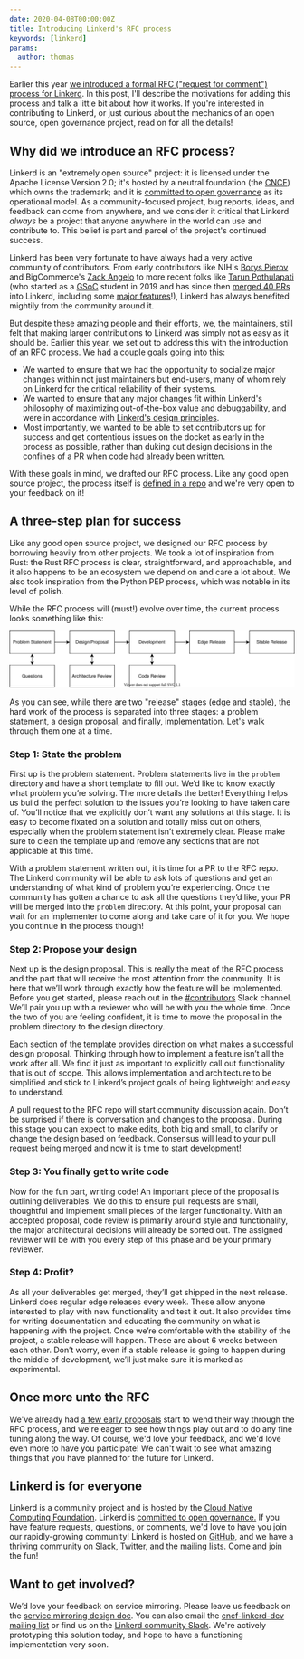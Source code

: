 ```yaml
---
date: 2020-04-08T00:00:00Z
title: Introducing Linkerd's RFC process
keywords: [linkerd]
params:
  author: thomas
---
```


Earlier this year
[we introduced a formal RFC ("request for comment") process for Linkerd](https://github.com/linkerd/rfc).
In this post, I'll describe the motivations for adding this process and talk a
little bit about how it works. If you're interested in contributing to Linkerd,
or just curious about the mechanics of an open source, open governance project,
read on for all the details!

## Why did we introduce an RFC process?

Linkerd is an "extremely open source" project: it is licensed under the Apache
License Version 2.0; it's hosted by a neutral foundation (the
[CNCF](https://cncf.io)) which owns the trademark; and it is
[committed to open governance](https://linkerd.io/2019/10/03/linkerds-commitment-to-open-governance/)
as its operational model. As a community-focused project, bug reports, ideas,
and feedback can come from anywhere, and we consider it critical that Linkerd
_always_ be a project that anyone anywhere in the world can use and contribute
to. This belief is part and parcel of the project's continued success.

Linkerd has been very fortunate to have always had a very active community of
contributors. From early contributors like NIH's
[Borys Pierov](https://github.com/ashald) and BigCommerce's
[Zack Angelo](https://github.com/zackangelo) to more recent folks like
[Tarun Pothulapati](https://github.com/Pothulapati) (who started as a
[GSoC](https://summerofcode.withgoogle.com/) student in 2019 and has since then
[merged 40 PRs](https://github.com/linkerd/linkerd2/pulls?page=1&q=is%3Apr+is%3Aclose+author%3APothulapati)
into Linkerd, including some
[major features](https://github.com/linkerd/linkerd2/pull/3955/)!), Linkerd has
always benefited mightily from the community around it.

But despite these amazing people and their efforts, we, the maintainers, still
felt that making larger contributions to Linkerd was simply not as easy as it
should be. Earlier this year, we set out to address this with the introduction
of an RFC process. We had a couple goals going into this:

- We wanted to ensure that we had the opportunity to socialize major changes
  within not just maintainers but end-users, many of whom rely on Linkerd for
  the critical reliability of their systems.
- We wanted to ensure that any major changes fit within Linkerd's philosophy of
  maximizing out-of-the-box value and debuggability, and were in accordance with
  [Linkerd's design principles](https://linkerd.io/2019/04/29/linkerd-design-principles/).
- Most importantly, we wanted to be able to set contributors up for success and
  get contentious issues on the docket as early in the process as possible,
  rather than duking out design decisions in the confines of a PR when code had
  already been written.

With these goals in mind, we drafted our RFC process. Like any good open source
project, the process itself is
[defined in a repo](https://github.com/linkerd/rfc) and we're very open to your
feedback on it!

## A three-step plan for success

Like any good open source project, we designed our RFC process by borrowing
heavily from other projects. We took a lot of inspiration from Rust: the Rust
RFC process is clear, straightforward, and approachable, and it also happens to
be an ecosystem we depend on and care a lot about. We also took inspiration from
the Python PEP process, which was notable in its level of polish.

While the RFC process will (must!) evolve over time, the current process looks
something like this:

![Feature workflow](feature-workflow.svg "The Feature Workflow")

As you can see, while there are two "release" stages (edge and stable), the hard
work of the process is separated into three stages: a problem statement, a
design proposal, and finally, implementation. Let's walk through them one at a
time.

### Step 1: State the problem

First up is the problem statement. Problem statements live in the `problem`
directory and have a short template to fill out. We’d like to know exactly what
problem you’re solving. The more details the better! Everything helps us build
the perfect solution to the issues you’re looking to have taken care of. You’ll
notice that we explicitly don’t want any solutions at this stage. It is easy to
become fixated on a solution and totally miss out on others, especially when the
problem statement isn’t extremely clear. Please make sure to clean the template
up and remove any sections that are not applicable at this time.

With a problem statement written out, it is time for a PR to the RFC repo. The
Linkerd community will be able to ask lots of questions and get an understanding
of what kind of problem you’re experiencing. Once the community has gotten a
chance to ask all the questions they’d like, your PR will be merged into the
`problem` directory. At this point, your proposal can wait for an implementer to
come along and take care of it for you. We hope you continue in the process
though!

### Step 2: Propose your design

Next up is the design proposal. This is really the meat of the RFC process and
the part that will receive the most attention from the community. It is here
that we’ll work through exactly how the feature will be implemented. Before you
get started, please reach out in the [#contributors](https://slack.linkerd.io/)
Slack channel. We’ll pair you up with a reviewer who will be with you the whole
time. Once the two of you are feeling confident, it is time to move the proposal
in the problem directory to the design directory.

Each section of the template provides direction on what makes a successful
design proposal. Thinking through how to implement a feature isn’t all the work
after all. We find it just as important to explicitly call out functionality
that is out of scope. This allows implementation and architecture to be
simplified and stick to Linkerd’s project goals of being lightweight and easy to
understand.

A pull request to the RFC repo will start community discussion again. Don’t be
surprised if there is conversation and changes to the proposal. During this
stage you can expect to make edits, both big and small, to clarify or change the
design based on feedback. Consensus will lead to your pull request being merged
and now it is time to start development!

### Step 3: You finally get to write code

Now for the fun part, writing code! An important piece of the proposal is
outlining deliverables. We do this to ensure pull requests are small, thoughtful
and implement small pieces of the larger functionality. With an accepted
proposal, code review is primarily around style and functionality, the major
architectural decisions will already be sorted out. The assigned reviewer will
be with you every step of this phase and be your primary reviewer.

### Step 4: Profit?

As all your deliverables get merged, they’ll get shipped in the next release.
Linkerd does regular edge releases every week. These allow anyone interested to
play with new functionality and test it out. It also provides time for writing
documentation and educating the community on what is happening with the project.
Once we’re comfortable with the stability of the project, a stable release will
happen. These are about 6 weeks between each other. Don’t worry, even if a
stable release is going to happen during the middle of development, we’ll just
make sure it is marked as experimental.

## Once more unto the RFC

We've already had
[a few early proposals](https://github.com/linkerd/rfc/pulls?q=is%3Apr) start to
wend their way through the RFC process, and we're eager to see how things play
out and to do any fine tuning along the way. Of course, we'd love your feedback,
and we'd love even more to have you participate! We can't wait to see what
amazing things that you have planned for the future for Linkerd.

## Linkerd is for everyone

Linkerd is a community project and is hosted by the
[Cloud Native Computing Foundation](https://cncf.io/). Linkerd is
[committed to open governance.](https://linkerd.io/2019/10/03/linkerds-commitment-to-open-governance/)
If you have feature requests, questions, or comments, we'd love to have you join
our rapidly-growing community! Linkerd is hosted on
[GitHub](https://github.com/linkerd/), and we have a thriving community on
[Slack](https://slack.linkerd.io/), [Twitter](https://twitter.com/linkerd), and
the [mailing lists](https://linkerd.io/2/get-involved/). Come and join the fun!

## Want to get involved?

We’d love your feedback on service mirroring. Please leave us feedback on the
[service mirroring design doc](https://docs.google.com/document/d/1uzD90l1BAX06za_yie8VroGcoCB8F2wCzN0SUeA3ucw/edit).
You can also email the
[cncf-linkerd-dev mailing list](https://lists.cncf.io/g/cncf-linkerd-dev) or
find us on the [Linkerd community Slack](https://slack.linkerd.io). We're
actively prototyping this solution today, and hope to have a functioning
implementation very soon.
